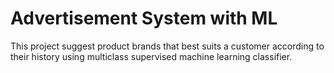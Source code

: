 # Advertisement System with ML

This project suggest product brands that best suits a customer according to their history using multiclass supervised machine learning classifier.
